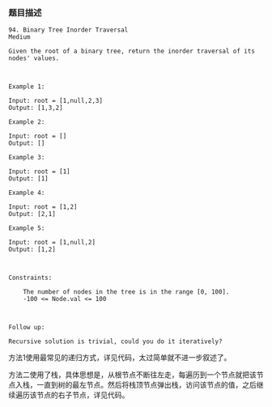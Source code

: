 ### 题目描述
```
94. Binary Tree Inorder Traversal
Medium

Given the root of a binary tree, return the inorder traversal of its nodes' values.

 

Example 1:

Input: root = [1,null,2,3]
Output: [1,3,2]

Example 2:

Input: root = []
Output: []

Example 3:

Input: root = [1]
Output: [1]

Example 4:

Input: root = [1,2]
Output: [2,1]

Example 5:

Input: root = [1,null,2]
Output: [1,2]

 

Constraints:

    The number of nodes in the tree is in the range [0, 100].
    -100 <= Node.val <= 100

 

Follow up:

Recursive solution is trivial, could you do it iteratively?
```

方法1使用最常见的递归方式，详见代码，太过简单就不进一步叙述了。

方法二使用了栈，具体思想是，从根节点不断往左走，每遍历到一个节点就把该节点入栈，一直到树的最左节点。然后将栈顶节点弹出栈，访问该节点的值，之后继续遍历该节点的右子节点，详见代码。